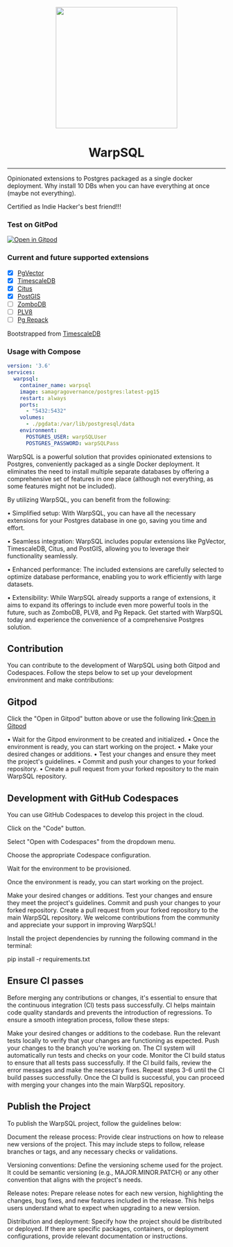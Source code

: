 <p align="center"><img align="center" width="280" height="280" src="./icon.jpeg"/></p>
<h1 align="center">WarpSQL</h3>
<hr>
Opinionated extensions to Postgres packaged as a single docker deployment. Why install 10 DBs when you can have everything at once (maybe not everything).

Certified as Indie Hacker's best friend!!!

### Test on GitPod
[![Open in Gitpod](https://gitpod.io/button/open-in-gitpod.svg)](https://gitpod.io/#https://github.com/ChakshuGautam/postgres-tsdb-vector-docker)

### Current and future supported extensions

- [x] [PgVector](https://github.com/pgvector/pgvector)
- [x] [TimescaleDB](https://github.com/timescale/timescaledb)
- [x] [Citus](https://www.citusdata.com/)
- [x] [PostGIS](https://postgis.net)
- [ ] [ZomboDB](https://github.com/zombodb/zombodb)
- [ ] [PLV8](https://github.com/plv8/plv8)
- [ ] [Pg Repack](https://github.com/reorg/pg_repack)

Bootstrapped from [TimescaleDB](https://github.com/timescale/timescaledb-docker)

### Usage with Compose

```yaml
version: '3.6'
services:
  warpsql:
    container_name: warpsql
    image: samagragovernance/postgres:latest-pg15
    restart: always
    ports:
      - "5432:5432"
    volumes:
      - ./pgdata:/var/lib/postgresql/data
    environment:
      POSTGRES_USER: warpSQLUser
      POSTGRES_PASSWORD: warpSQLPass
```

WarpSQL is a powerful solution that provides opinionated extensions to Postgres, conveniently packaged as a single Docker deployment. It eliminates the need to install multiple separate databases by offering a comprehensive set of features in one place (although not everything, as some features might not be included).

By utilizing WarpSQL, you can benefit from the following:

• Simplified setup: With WarpSQL, you can have all the necessary extensions for your Postgres database in one go, saving you time and effort.

• Seamless integration: WarpSQL includes popular extensions like PgVector, TimescaleDB, Citus, and PostGIS, allowing you to leverage their functionality seamlessly.

• Enhanced performance: The included extensions are carefully selected to optimize database performance, enabling you to work efficiently with large datasets.

• Extensibility: While WarpSQL already supports a range of extensions, it aims to expand its offerings to include even more powerful tools in the future, such as ZomboDB, PLV8, and Pg Repack.
Get started with WarpSQL today and experience the convenience of a comprehensive Postgres solution.


## Contribution

You can contribute to the development of WarpSQL using both Gitpod and Codespaces. Follow the steps below to set up your development environment and make contributions:

## Gitpod

Click the "Open in Gitpod" button above or use the following link:[Open in Gitpod](https://gitpod.io/new/#https://github.com/ChakshuGautam/postgres-tsdb-vector-docker)

• Wait for the Gitpod environment to be created and initialized.
• Once the environment is ready, you can start working on the project.
• Make your desired changes or additions.
• Test your changes and ensure they meet the project's guidelines.
• Commit and push your changes to your forked repository.
• Create a pull request from your forked repository to the main WarpSQL repository.

## Development with GitHub Codespaces

You can use GitHub Codespaces to develop this project in the cloud.

Click on the "Code" button.

Select "Open with Codespaces" from the dropdown menu.

Choose the appropriate Codespace configuration.

Wait for the environment to be provisioned.

Once the environment is ready, you can start working on the project.

Make your desired changes or additions.
Test your changes and ensure they meet the project's guidelines.
Commit and push your changes to your forked repository.
Create a pull request from your forked repository to the main WarpSQL repository.
We welcome contributions from the community and appreciate your support in improving WarpSQL!

Install the project dependencies by running the following command in the terminal:

pip install -r requirements.txt

## Ensure CI passes

Before merging any contributions or changes, it's essential to ensure that the continuous integration (CI) tests pass successfully. CI helps maintain code quality standards and prevents the introduction of regressions. To ensure a smooth integration process, follow these steps:

Make your desired changes or additions to the codebase.
Run the relevant tests locally to verify that your changes are functioning as expected.
Push your changes to the branch you're working on.
The CI system will automatically run tests and checks on your code.
Monitor the CI build status to ensure that all tests pass successfully.
If the CI build fails, review the error messages and make the necessary fixes.
Repeat steps 3-6 until the CI build passes successfully.
Once the CI build is successful, you can proceed with merging your changes into the main WarpSQL repository.

## Publish the Project

To publish the WarpSQL project, follow the guidelines below:

Document the release process: Provide clear instructions on how to release new versions of the project. This may include steps to follow, release branches or tags, and any necessary checks or validations.

Versioning conventions: Define the versioning scheme used for the project. It could be semantic versioning (e.g., MAJOR.MINOR.PATCH) or any other convention that aligns with the project's needs.

Release notes: Prepare release notes for each new version, highlighting the changes, bug fixes, and new features included in the release. This helps users understand what to expect when upgrading to a new version.

Distribution and deployment: Specify how the project should be distributed or deployed. If there are specific packages, containers, or deployment configurations, provide relevant documentation or instructions.

